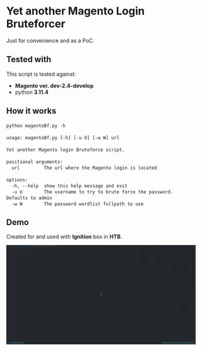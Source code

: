 # Yet another Magento Login Bruteforcer

Just for convenience and as a PoC.


## Tested with

This script is tested against:
- **Magento ver. dev-2.4-develop**
- python **3.11.4**


## How it works

```
python magentoBf.py -h

usage: magentoBf.py [-h] [-u U] [-w W] url

Yet another Magento login Bruteforce script.

positional arguments:
  url         The url where the Magento login is located

options:
  -h, --help  show this help message and exit
  -u U        The username to try to brute force the password. Defaults to admin
  -w W        The password wordlist fullpath to use

```

## Demo

Created for and used with **Ignition** box in **HTB**.

![Demo bruteforce ignition](images/magento_bf_demo.gif)
